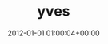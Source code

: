 ---
title:		"yves"
type:		"photos"
mediatype:		"upload"
description:		"TBC"
date:		"2012-01-01 01:00:04+00:00"
album:		"people"
filename:		"yves.md"
series:		""
cl_public_id:		"people/yves"
cl_version:		1497005608
format:		"tiff"
bytes:		6744820
width:		2174
height:		1440
colours:
- "#786643"
- "#3A2F1B"
- "#281913"
- "#8D837A"
- "#845C44"
- "#0F1119"
- "#C3937B"
- "#C1B8B1"
- "#787B85"
- "#201D1B"
- "#220E06"
- "#1E1D21"
- "#C9CACF"
- "#090508"
- "#C8C9C3"
- "#C3C9CD"
- "#899194"
- "#080509"
- "#151E23"
- "#CBAB7C"
- "#080E0D"
- "#86877A"
- "#1D2120"
- "#C5C9C6"
- "#322108"
- "#D2CED1"
- "#010001"
exposure_mode:		"Auto"
program:		"Not Defined"
aperture:		"4.0"
focal_length:		"11.0 mm"
iso:		"800"
shutter_speed:		"1/60"
metering:		"Multi-segment"
flash:		"On, Return detected"
white_balance:		"Custom"
colour_temp:		"5900"
has_crop:		"false"
orientation:		"Horizontal (normal)"
camera_model:		"NIKON D7000"
lens_info:		"11-16mm f/2.8"
artist:		"Matt Finucane"
x_resolution:		"300"
y_resolution:		"300"
---
